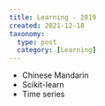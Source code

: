 ```yaml
---
title: Learning - 2019
created: 2021-12-18
taxonomy:
  type: post
  category: [Learning]
---
```


* Chinese Mandarin
* Scikit-learn
* Time series

